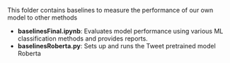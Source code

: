 This folder contains baselines to measure the performance of our own model to other methods

- **baselinesFinal.ipynb**: Evaluates model performance using various ML classification methods and provides reports.
- **baselinesRoberta.py**: Sets up and runs the Tweet pretrained model Roberta
